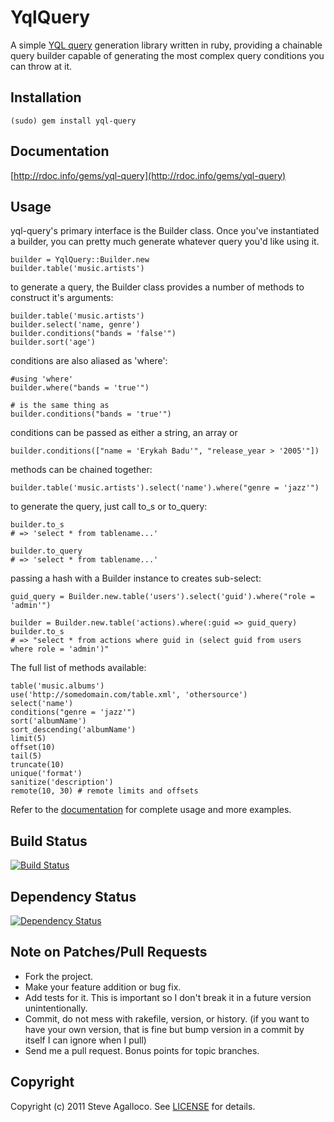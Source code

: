 YqlQuery
========

A simple [YQL query](http://developer.yahoo.com/yql/guide/index.html) generation library written in ruby, providing a chainable query builder capable of generating the most complex query conditions you can throw at it.

## Installation

    (sudo) gem install yql-query

## Documentation

[http://rdoc.info/gems/yql-query](http://rdoc.info/gems/yql-query)

Usage
-----

yql-query's primary interface is the Builder class.  Once you've instantiated a builder, you can pretty much generate whatever query you'd like using it.

    builder = YqlQuery::Builder.new
    builder.table('music.artists')

to generate a query, the Builder class provides a number of methods to construct it's arguments:

    builder.table('music.artists')
    builder.select('name, genre')
    builder.conditions("bands = 'false'")
    builder.sort('age')

conditions are also aliased as 'where':

    #using 'where'
    builder.where("bands = 'true'")

    # is the same thing as
    builder.conditions("bands = 'true'")

conditions can be passed as either a string, an array or

    builder.conditions(["name = 'Erykah Badu'", "release_year > '2005'"])

methods can be chained together:

    builder.table('music.artists').select('name').where("genre = 'jazz'")

to generate the query, just call to_s or to_query:

    builder.to_s
    # => 'select * from tablename...'

    builder.to_query
    # => 'select * from tablename...'

passing a hash with a Builder instance to creates sub-select:

    guid_query = Builder.new.table('users').select('guid').where("role = 'admin'")

    builder = Builder.new.table('actions).where(:guid => guid_query)
    builder.to_s
    # => "select * from actions where guid in (select guid from users where role = 'admin')"

The full list of methods available:

    table('music.albums')
    use('http://somedomain.com/table.xml', 'othersource')
    select('name')
    conditions("genre = 'jazz'")
    sort('albumName')
    sort_descending('albumName')
    limit(5)
    offset(10)
    tail(5)
    truncate(10)
    unique('format')
    sanitize('description')
    remote(10, 30) # remote limits and offsets

Refer to the [documentation](http://rdoc.info/gems/yql-query) for complete usage and more examples.

## <a name="ci"></a>Build Status
[![Build Status](https://secure.travis-ci.org/spagalloco/yql-query.png)][ci]

[ci]: http://travis-ci.org/spagalloco/yql-query

## <a name="dependencies"></a>Dependency Status
[![Dependency Status](https://gemnasium.com/spagalloco/yql-query.png)][gemnasium]

[gemnasium]: https://gemnasium.com/spagalloco/yql-query


## Note on Patches/Pull Requests

* Fork the project.
* Make your feature addition or bug fix.
* Add tests for it. This is important so I don't break it in a
  future version unintentionally.
* Commit, do not mess with rakefile, version, or history.
  (if you want to have your own version, that is fine but bump version in a commit by itself I can ignore when I pull)
* Send me a pull request. Bonus points for topic branches.

## Copyright

Copyright (c) 2011 Steve Agalloco. See [LICENSE](https://github.com/spagalloco/yql-query/blob/master/LICENSE.md) for details.
